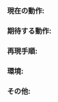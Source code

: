 <!--
注意: 発生したバグに関する既存のIssueがないか検索してください。
-->

### 現在の動作:
<!-- 発生している問題について、簡潔に記述してください。 -->

### 期待する動作:
<!-- 期待していた動作について、簡潔に記述してください。 -->

### 再現手順:
<!--
例: 問題を再現する手順:
1. この環境で...
1. この設定で...
1. '...'を実行する
1. エラーが発生する
-->

### 環境:
<!--
例:
- OS: Ubuntu 20.04
- Node: 13.14.0
- npm: 7.6.3
-->

### その他:
<!--
関連リンクや参考資料など、問題の理解を助ける情報があれば記載してください。
-->
